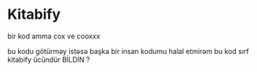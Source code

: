 # Kitabify
bir kod amma cox ve cooxxx

  bu kodu götürməy istəsə başka bir insan
  kodumu halal etmirəm 
  bu kod sırf kitabify ücündür BİLDİN ?
